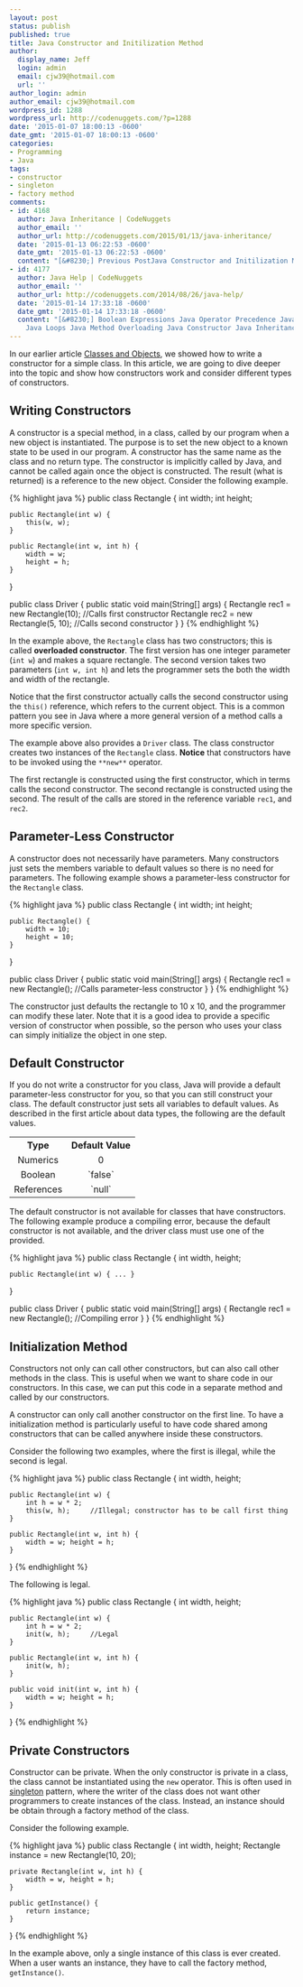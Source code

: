 ```yaml
---
layout: post
status: publish
published: true
title: Java Constructor and Initilization Method
author:
  display_name: Jeff
  login: admin
  email: cjw39@hotmail.com
  url: ''
author_login: admin
author_email: cjw39@hotmail.com
wordpress_id: 1288
wordpress_url: http://codenuggets.com/?p=1288
date: '2015-01-07 18:00:13 -0600'
date_gmt: '2015-01-07 18:00:13 -0600'
categories:
- Programming
- Java
tags:
- constructor
- singleton
- factory method
comments:
- id: 4168
  author: Java Inheritance | CodeNuggets
  author_email: ''
  author_url: http://codenuggets.com/2015/01/13/java-inheritance/
  date: '2015-01-13 06:22:53 -0600'
  date_gmt: '2015-01-13 06:22:53 -0600'
  content: "[&#8230;] Previous PostJava Constructor and Initilization Method [&#8230;]"
- id: 4177
  author: Java Help | CodeNuggets
  author_email: ''
  author_url: http://codenuggets.com/2014/08/26/java-help/
  date: '2015-01-14 17:33:18 -0600'
  date_gmt: '2015-01-14 17:33:18 -0600'
  content: "[&#8230;] Boolean Expressions Java Operator Precedence Java If and Else
    Java Loops Java Method Overloading Java Constructor Java Inheritance Java [&#8230;]"
---
```

In our earlier article <a href="http://codenuggets.com/2014/11/07/java-classes-and-objects/">Classes and Objects</a>, we showed how to write a constructor for a simple class. In this article, we are going to dive deeper into the topic and show how constructors work and consider different types of constructors. 

## Writing Constructors

A constructor is a special method, in a class, called by our program when a new object is instantiated. The purpose is to set the new object to a known state to be used in our program. A constructor has the same name as the class and no return type. The constructor is implicitly called by Java, and cannot be called again once the object is constructed. The result (what is returned) is a reference to the new object. Consider the following example.

{% highlight java %}
public class Rectangle {
    int width;
    int height;

    public Rectangle(int w) {
        this(w, w);
    }

    public Rectangle(int w, int h) {
        width = w;
        height = h;
    }
}

public class Driver {
    public static void main(String[] args) {
        Rectangle rec1 = new Rectangle(10);    //Calls first constructor
        Rectangle rec2 = new Rectangle(5, 10); //Calls second constructor
    }
}
{% endhighlight %}

In the example above, the `Rectangle` class has two constructors; this is called **overloaded constructor**. The first version has one integer parameter (`int w`) and makes a square rectangle. The second version takes two parameters (`int w, int h`) and lets the programmer sets the both the width and width of the rectangle.

Notice that the first constructor actually calls the second constructor using the `this()` reference, which refers to the current object. This is a common pattern you see in Java where a more general version of a method calls a more specific version.

The example above also provides a `Driver` class. The class constructor creates two instances of the `Rectangle` class. **Notice** that constructors have to be invoked using the `**new**` operator.

The first rectangle is constructed using the first constructor, which in terms calls the second constructor. The second rectangle is constructed using the second. The result of the calls are stored in the reference variable `rec1`, and `rec2`.

## Parameter-Less Constructor

A constructor does not necessarily have parameters. Many constructors just sets the members variable to default values so there is no need for parameters. The following example shows a parameter-less constructor for the `Rectangle` class.

{% highlight java %}
public class Rectangle {
    int width;
    int height;

    public Rectangle() {
        width = 10;
        height = 10;
    }
}

public class Driver {
    public static void main(String[] args) {
        Rectangle rec1 = new Rectangle();    //Calls parameter-less constructor
    }
}
{% endhighlight %}

The constructor just defaults the rectangle to 10 x 10, and the programmer can modify these later. Note that it is a good idea to provide a specific version of constructor when possible, so the person who uses your class can simply initialize the object in one step.

## Default Constructor

If you do not write a constructor for you class, Java will provide a default parameter-less constructor for you, so that you can still construct your class. The default constructor just sets all variables to default values. As described in the first article about data types, the following are the default values.

<table style="text-align:center">
<tr>
<th>Type</th>
<th>Default Value</th>
</tr>
<tr>
<td>Numerics</td>
<td>0</td>
</tr>
<tr>
<td>Boolean</td>
<td>`false`</td>
</tr>
<tr>
<td>References</td>
<td>`null`</td>
</tr>
</table>
The default constructor is not available for classes that have constructors. The following example produce a compiling error, because the default constructor is not available, and the driver class must use one of the provided.

{% highlight java %}
public class Rectangle {
    int width, height;

    public Rectangle(int w) { ... }
}

public class Driver {
    public static void main(String[] args) {
        Rectangle rec1 = new Rectangle();    //Compiling error
    }
}
{% endhighlight %}

## Initialization Method

Constructors not only can call other constructors, but can also call other methods in the class. This is useful when we want to share code in our constructors. In this case, we can put this code in a separate method and called by our constructors.

A constructor can only call another constructor on the first line. To have a initialization method is particularly useful to have code shared among constructors that can be called anywhere inside these constructors.

Consider the following two examples, where the first is illegal, while the second is legal.

{% highlight java %}
public class Rectangle {
    int width, height;

    public Rectangle(int w) {
        int h = w * 2;
        this(w, h);     //Illegal; constructor has to be call first thing
    }

    public Rectangle(int w, int h) {
        width = w; height = h;
    }    
}
{% endhighlight %}

The following is legal.

{% highlight java %}
public class Rectangle {
    int width, height;

    public Rectangle(int w) {
        int h = w * 2;
        init(w, h);     //Legal
    }

    public Rectangle(int w, int h) {
        init(w, h);
    }

    public void init(int w, int h) {
        width = w; height = h;
    }
}
{% endhighlight %}

## Private Constructors

Constructor can be private. When the only constructor is private in a class, the class cannot be instantiated using the `new` operator. This is often used in <a href="http://en.wikipedia.org/wiki/Singleton_pattern" target="_blank">singleton</a> pattern, where the writer of the class does not want other programmers to create instances of the class. Instead, an instance should be obtain through a factory method of the class.

Consider the following example.

{% highlight java %}
public class Rectangle {
    int width, height;
    Rectangle instance = new Rectangle(10, 20);

    private Rectangle(int w, int h) {
        width = w, height = h;
    }

    public getInstance() {
        return instance;
    }
}
{% endhighlight %}

In the example above, only a single instance of this class is ever created. When a user wants an instance, they have to call the factory method, `getInstance()`.
